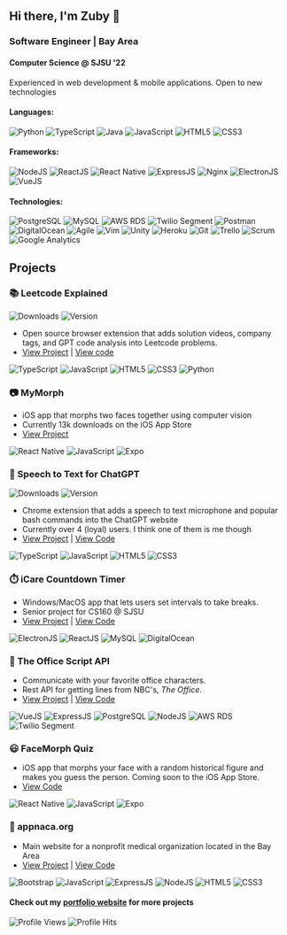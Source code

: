 ## Hi there, I'm Zuby 👋
### Software Engineer | Bay Area 
#### Computer Science @ SJSU '22 

Experienced in web development & mobile applications. Open to new technologies

#### Languages:
![Python](https://img.shields.io/badge/-Python-3776AB?style=flat&logo=Python&logoColor=white)
![TypeScript](https://img.shields.io/badge/-TypeScript-007ACC?style=flat&logo=TypeScript&logoColor=white)
![Java](https://img.shields.io/badge/-Java-007396?style=flat&logo=Java&logoColor=white)
![JavaScript](https://img.shields.io/badge/-JavaScript-F7DF1E?style=flat&logo=javascript&logoColor=black)
![HTML5](https://img.shields.io/badge/-HTML5-E34F26?style=flat&logo=html5&logoColor=white)
![CSS3](https://img.shields.io/badge/-CSS3-1572B6?style=flat&logo=css3&logoColor=white)

#### Frameworks:
![NodeJS](https://img.shields.io/badge/-NodeJS-339933?style=flat&logo=Node.js&logoColor=white)
![ReactJS](https://img.shields.io/badge/-ReactJS-61DAFB?style=flat&logo=react&logoColor=black)
![React Native](https://img.shields.io/badge/-React%20Native-61DAFB?style=flat&logo=react&logoColor=black)
![ExpressJS](https://img.shields.io/badge/-ExpressJS-000000?style=flat&logo=express&logoColor=white)
![Nginx](https://img.shields.io/badge/-Nginx-269539?style=flat&logo=nginx&logoColor=white)
![ElectronJS](https://img.shields.io/badge/-ElectronJS-47848F?style=flat&logo=electron&logoColor=white)
![VueJS](https://img.shields.io/badge/-VueJS-4FC08D?style=flat&logo=vue.js&logoColor=white)

#### Technologies:
![PostgreSQL](https://img.shields.io/badge/-PostgreSQL-336791?style=flat&logo=postgresql&logoColor=white)
![MySQL](https://img.shields.io/badge/-MySQL-4479A1?style=flat&logo=mysql&logoColor=white)
![AWS RDS](https://img.shields.io/badge/-AWS%20RDS-232F3E?style=flat&logo=amazon-aws&logoColor=white)
![Twilio Segment](https://img.shields.io/badge/-Twilio%20Segment-F22F46?style=flat&logo=twilio&logoColor=white)
![Postman](https://img.shields.io/badge/-Postman-FF6C37?style=flat&logo=postman&logoColor=white)
![DigitalOcean](https://img.shields.io/badge/-DigitalOcean-0080FF?style=flat&logo=digitalocean&logoColor=white)
![Agile](https://img.shields.io/badge/-Agile-0082FC?style=flat&logo=agile&logoColor=white)
![Vim](https://img.shields.io/badge/-Vim-019733?style=flat&logo=vim&logoColor=white)
![Unity](https://img.shields.io/badge/-Unity-000000?style=flat&logo=unity&logoColor=white)
![Heroku](https://img.shields.io/badge/-Heroku-430098?style=flat&logo=heroku&logoColor=white)
![Git](https://img.shields.io/badge/-Git-F05032?style=flat&logo=git&logoColor=white)
![Trello](https://img.shields.io/badge/-Trello-0079BF?style=flat&logo=trello&logoColor=white)
![Scrum](https://img.shields.io/badge/-Scrum-519839?style=flat&logo=scrum&logoColor=white)
![Google Analytics](https://img.shields.io/badge/-Google%20Analytics-E37400?style=flat&logo=google-analytics&logoColor=white)



Projects
---

<!-- Leetcode Explained -->
### 📚 Leetcode Explained

![Downloads](https://img.shields.io/chrome-web-store/users/cofoinjfjcpgcjiinjhcpomcjoalijbe)
![Version](https://img.shields.io/chrome-web-store/v/cofoinjfjcpgcjiinjhcpomcjoalijbe) 

- Open source browser extension that adds solution videos, company tags, and GPT code analysis into Leetcode problems.
- [View Project](https://chrome.google.com/webstore/detail/leetcode-explained/cofoinjfjcpgcjiinjhcpomcjoalijbe) | [View code](https://github.com/zubyj/leetcode-explained)

![TypeScript](https://img.shields.io/badge/-TypeScript-007ACC?style=flat&logo=TypeScript)
![JavaScript](https://img.shields.io/badge/-JavaScript-F7DF1E?style=flat&logo=javascript)
![HTML5](https://img.shields.io/badge/-HTML5-E34F26?style=flat&logo=html5)
![CSS3](https://img.shields.io/badge/-CSS3-1572B6?style=flat&logo=css3)
![Python](https://img.shields.io/badge/-Python-3776AB?style=flat&logo=Python)

<!-- MyMorph -->
### 📷 MyMorph
- iOS app that morphs two faces together using computer vision
- Currently 13k downloads on the iOS App Store
- [View Project](https://apps.apple.com/us/app/mymorph/id1554421298)

![React Native](https://img.shields.io/badge/-React%20Native-61DAFB?style=flat&logo=react)
![JavaScript](https://img.shields.io/badge/-JavaScript-F7DF1E?style=flat&logo=javascript)
![Expo](https://img.shields.io/badge/-Expo-000020?style=flat&logo=expo)

<!-- Speech to Text for ChatGPT-->
### 🎤 Speech to Text for ChatGPT

![Downloads](https://img.shields.io/chrome-web-store/users/kplchkeabimhnpklakhhocnhegidpcel)
![Version](https://img.shields.io/chrome-web-store/v/kplchkeabimhnpklakhhocnhegidpcel) 

- Chrome extension that adds a speech to text microphone and popular bash commands into the ChatGPT website
- Currently over 4 (loyal) users. I think one of them is me though
- [View Project](https://chrome.google.com/webstore/detail/speech-to-text-for-chatgp/kplchkeabimhnpklakhhocnhegidpcel?hl=en&authuser=1) | [View Code](https://github.com/zubyj/speech-to-text-for-chatgpt)

![TypeScript](https://img.shields.io/badge/-TypeScript-007ACC?style=flat&logo=TypeScript)
![JavaScript](https://img.shields.io/badge/-JavaScript-F7DF1E?style=flat&logo=javascript)
![HTML5](https://img.shields.io/badge/-HTML5-E34F26?style=flat&logo=html5)
![CSS3](https://img.shields.io/badge/-CSS3-1572B6?style=flat&logo=css3)

<!--iCare Countdown Timer -->
### ⏱️ iCare Countdown Timer
- Windows/MacOS app that lets users set intervals to take breaks.
- Senior project for CS160 @ SJSU
- [View Project](https://icaretimer.com/) | [View Code](https://github.com/icare-app)

![ElectronJS](https://img.shields.io/badge/-ElectronJS-47848F?style=flat&logo=electron)
![ReactJS](https://img.shields.io/badge/-ReactJS-61DAFB?style=flat&logo=react)
![MySQL](https://img.shields.io/badge/-MySQL-4479A1?style=flat&logo=mysql)
![DigitalOcean](https://img.shields.io/badge/-DigitalOcean-0080FF?style=flat&logo=digitalocean)

<!-- The Office Script API -->
### 💼 The Office Script API
- Communicate with your favorite office characters.
- Rest API for getting lines from NBC's, _The Office_.
- [View Project](https://theofficescript.com/) | [View Code](https://github.com/zubyj/the-office-api)

![VueJS](https://img.shields.io/badge/-VueJS-4FC08D?style=flat&logo=vue.js)
![ExpressJS](https://img.shields.io/badge/-ExpressJS-000000?style=flat&logo=express)
![PostgreSQL](https://img.shields.io/badge/-PostgreSQL-336791?style=flat&logo=postgresql)
![NodeJS](https://img.shields.io/badge/-NodeJS-339933?style=flat&logo=Node.js)
![AWS RDS](https://img.shields.io/badge/-AWS%20RDS-232F3E?style=flat&logo=amazon-aws)
![Twilio Segment](https://img.shields.io/badge/-Twilio%20Segment-F22F46?style=flat&logo=twilio)

<!-- FaceMorph Quiz -->
### 😃 FaceMorph Quiz
- iOS app that morphs your face with a random historical figure and makes you guess the person. Coming soon to the iOS App Store.
- [View Code](https://github.com/zubyj/facemorph-quiz)

![React Native](https://img.shields.io/badge/-React%20Native-61DAFB?style=flat&logo=react)
![JavaScript](https://img.shields.io/badge/-JavaScript-F7DF1E?style=flat&logo=javascript)
![Expo](https://img.shields.io/badge/-Expo-000020?style=flat&logo=expo)

<!-- appnaca.org-->
### 🏥 appnaca.org
- Main website for a nonprofit medical organization located in the Bay Area
- [View Project](https://appnaca.org) | [View Code](https://github.com/zubyj/appnaca.org)

![Bootstrap](https://img.shields.io/badge/-Bootstrap-7952B3?style=flat&logo=bootstrap)
![JavaScript](https://img.shields.io/badge/-JavaScript-F7DF1E?style=flat&logo=javascript)
![ExpressJS](https://img.shields.io/badge/-ExpressJS-000000?style=flat&logo=express)
![NodeJS](https://img.shields.io/badge/-NodeJS-339933?style=flat&logo=Node.js)
![HTML5](https://img.shields.io/badge/-HTML5-E34F26?style=flat&logo=html5)
![CSS3](https://img.shields.io/badge/-CSS3-1572B6?style=flat&logo=css3)

#### Check out my [portfolio website](https://zubyj.com) for more projects

![Profile Views](https://komarev.com/ghpvc/?username=zubyj)
![Profile Hits](https://hits.seeyoufarm.com/api/count/incr/badge.svg?url=https%3A%2F%2Fgithub.com%2F{zubyj}1212%2Fhit-counter)



